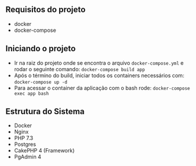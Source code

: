 ## Requisitos do projeto
- docker
- docker-compose

## Iniciando o projeto
- Ir na raiz do projeto onde se encontra o arquivo `docker-compose.yml` e rodar o seguinte comando: `docker-compose build app`
- Após o término do build, iniciar todos os containers necessários com: `docker-compose up -d`
- Para acessar o container da aplicação com o bash rode: `docker-compose exec app bash`

## Estrutura do Sistema
- Docker
- Nginx
- PHP 7.3
- Postgres
- CakePHP 4 (Framework)
- PgAdmin 4



